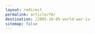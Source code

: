 ```yaml
---
layout: redirect
permalink: article/76/
destination: /2005-10-05-world-war-iv
sitemap: false
---
```

